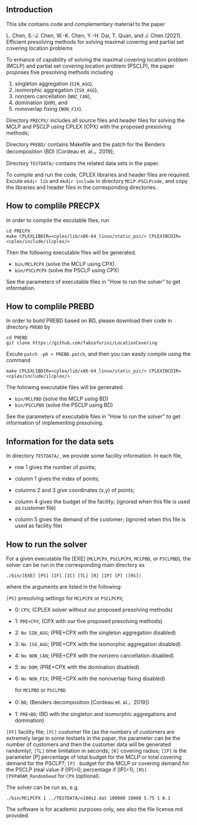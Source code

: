 ## Introduction
This site contains code and complementary material to the paper

L. Chen, S.-J. Chen, W.-K. Chen, Y.-H. Dai, T. Quan, and J. Chen (2021). 
Efficient presolving methods for solving maximal covering and partial set covering location problems

To enhance of capability of solving the maximal covering location problem (MCLP) and 
partial set covering location problem (PSCLP), the paper proposes five presolving methods including

1. singleton aggregation (`SIN_AGG`), 
2. isomorphic aggregation (`ISO_AGG`),
3. nonzero cancellation (`NNZ_CAN`),
4. domination (`DOM`), and
5. nonoverlap fixing (`NON_FIX`).

Directory `PRECPX/` includes all source files and header files for solving the MCLP and PSCLP
using CPLEX (CPX) with the proposed presolving methods;

Directory `PREBD/` contains Makefile and the patch for the Benders decomposition (BD) [Cordeau et. al.，2019];

Directory `TESTDATA/` contains the related data sets in the paper.

To compile and run the code, CPLEX libraries and header files are required. 
Excute `mkdir lib` and `mkdir include` in directory `MCLP-PSCLPcode`, 
and copy the libraries and header files in the corresponding directories..

## How to complile PRECPX

In order to compile the excutable files, run

```
cd PRECPX
make CPLEXLIBDIR=<cplex/lib/x86-64_linux/static_pic/> CPLEXINCDIR=<cplex/include/ilcplex/> 
```

Then the following executable files will be generated.

- `bin/MCLPCPX`   (solve the MCLP using CPX)
- `bin/PSCLPCPX`  (solve the PSCLP using CPX)

See the parameters of executable files in "How to run the solver" to get information.

## How to complile PREBD
In order to build PREBD based on BD, please download their code in directory `PREBD` by 
```
cd PREBD
git clone https://github.com/fabiofurini/LocationCovering
```
Excute `patch -p0 < PREBD.patch`, and then you can easily compile using the command
```
make CPLEXLIBDIR=<cplex/lib/x86-64_linux/static_pic/> CPLEXINCDIR=<cplex/include/ilcplex/> 
```

The following executable files will be generated.

- `bin/MCLPBD`     (solve the MCLP using BD)
- `bin/PSCLPBD`    (solve the PSCLP using BD)

See the parameters of executable files in "How to run the solver" to get information of implementing presolving.

## Information for the data sets
In directory `TESTDATA/`, we provide some facility information. In each file, 

- row 1 gives the number of points; 

- column 1 gives the index of points; 

- columns 2 and 3 give coordinates (x,y) of points;

- column 4 gives the budget of the facility; (ignored when this file is used as customer file)

- column 5 gives the demand of the customer; (ignored when this file is used as facility file)

## How to run the solver
For a given executable file [EXE] (`MCLPCPX`, `PSCLPCPX`, `MCLPBD`, or `PSCLPBD`), the solver can be run
in the corresponding main directory as

  ```
  ./bin/[EXE] [PS] [IF] [IC] [TL] [R] [IP] [P] ([RS])
  ```

where the arguments are listed in the following:

`[PS]` presolving settings for `MCLPCPX` or `PSCLPCPX`; 
- 0: `CPX`;             (CPLEX solver without our proposed presolving methods) 
- 1: `PRE+CPX`;         (CPX with our five proposed presolving methods)
- 2: `No SIN_AGG`;      (PRE+CPX with the singleton aggregation disabled)
- 3: `No ISO_AGG`;      (PRE+CPX with the isomorphic aggregation disabled)
- 4: `No NON_CAN`;      (PRE+CPX with the nonzero cancellation disabled)
- 5: `No DOM`;          (PRE+CPX with the domination disabled)
- 6: `No NON_FIX`;      (PRE+CPX with the nonoverlap fixing disabled)

  for `MCLPBD` or `PSCLPBD`
- 0: `BD`;              (Benders decomposition [Cordeau et. al.，2019])
- 1: `PRE+BD`;          (BD with the singleton and isomorphic aggregations and domination)

`[FF]` facility file; 
`[FC]` customer file (as the numbers of customers are extremely large in some testsets in the paper, 
      the parameter can be the number of customers and then the customer data will be generated randomly);
`[TL]` time limitation in seconds;
`[R]`  covering radius;
`[IP]` is the parameter [P] percentage of total budget for the MCLP or total covering demand for the PSCLP?;
`[P] ` budget for the MCLP or covering demand for the PSCLP (real value if [IP]=0; percentage if [IP]=1);
`[RS]` `CPXPARAM_RandomSeed` for `CPX` (optional).

The solver can be run as, e.g. 
 ```
 ./bin/MCLPCPX 1 ../TESTDATA/n100s2.dat 100000 10000 5.75 1 0.1
 ```

The software is for academic purposes only, see also the file license.md  provided.
